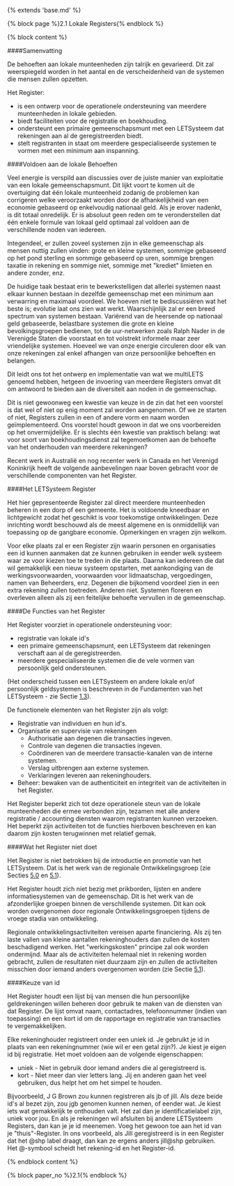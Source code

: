 {% extends 'base.md' %}

{% block page %}2.1 Lokale Registers{% endblock %}

{% block content %}

####Samenvatting

De behoeften aan lokale munteenheden zijn talrijk en gevarieerd. Dit zal 
weerspiegeld worden in het aantal en de verscheidenheid van de systemen 
die mensen zullen opzetten.

Het Register:

* is een ontwerp voor de operationele ondersteuning van meerdere 
munteenheden in lokale gebieden.
* biedt faciliteiten voor de registratie en boekhouding.
* ondersteunt een primaire gemeenschapsmunt met een LETSysteem dat rekeningen 
aan al de geregistreerden biedt.
* stelt registranten in staat om meerdere gespecialiseerde systemen 
te vormen met een minimum aan inspanning.

####Voldoen aan de lokale Behoeften

Veel energie is verspild aan discussies over de juiste manier van exploitatie
van een lokale gemeenschapsmunt. Dit lijkt voort te komen uit de overtuiging
dat één lokale munteenheid zodanig de problemen kan corrigeren welke veroorzaakt
worden door de afhankelijkheid van een economie gebaseerd op enkelvoudig nationaal
geld. Als je erover nadenkt, is dit totaal onredelijk. Er is absoluut geen reden
om te veronderstellen dat één enkele formule van lokaal geld optimaal zal
voldoen aan de verschillende noden van iedereen.

Integendeel, er zullen zoveel systemen zijn in elke gemeenschap als mensen nuttig
zullen vinden: grote en kleine systemen, sommige gebaseerd op het pond sterling en
sommige gebaseerd op uren, sommige brengen taxatie in rekening en sommige niet, 
sommige met "krediet" limieten en andere zonder, enz.

De huidige taak bestaat erin te bewerkstelligen dat allerlei systemen naast elkaar
kunnen bestaan in dezelfde gemeenschap met een minimum aan verwarring en maximaal
voordeel. We hoeven niet te bediscussiëren wat het beste is; evolutie laat ons
zien wat werkt. Waarschijnlijk zal er een breed spectrum van systemen bestaan.
Variërend van de heersende op nationaal geld gebaseerde, belastbare systemen die grote en
kleine bevolkingsgroepen bedienen, tot de uur-netwerken zoals Ralph Nader
in de Verenigde Staten die voorstaat en tot volstrekt informele maar zeer vriendelijke
systemen. Hoeveel we van onze energie circuleren door elk van onze rekeningen
zal enkel afhangen van onze persoonlijke behoeften en belangen.

Dit leidt ons tot het ontwerp en implementatie van wat we multiLETS genoemd hebben,
hetgeen de invoering van meerdere Registers omvat dit om antwoord te bieden
aan de diversiteit aan noden in de gemeenschap.

Dit is niet gewoonweg een kwestie van keuze in de zin dat het een voorstel is 
dat wel of niet op enig moment zal worden aangenomen. Of we ze starten
of niet, Registers zullen in een of andere vorm en naam worden geïmplementeerd.
Ons voorstel houdt gewoon in dat we ons voorbereiden op het onvermijdelijke.
Er is slechts één kwestie van praktisch belang: wat voor soort van 
boekhoudingsdienst zal tegemoetkomen aan de behoefte van het onderhouden van 
meerdere rekeningen?

Recent werk in Australië en nog recenter werk in Canada en het Verenigd Koninkrijk
heeft de volgende aanbevelingen naar boven gebracht voor de verschillende
componenten van het Register.

####Het LETSysteem Register

Het hier gepresenteerde Register zal direct meerdere munteenheden beheren in een
dorp of een gemeente. Het is voldoende kneedbaar en lichtgewicht
zodat het geschikt is voor toekomstige ontwikkelingen. Deze inrichting wordt 
beschouwd als de meest algemene en is onmiddellijk van toepassing op de 
gangbare economie. Opmerkingen en vragen zijn welkom.

Voor elke plaats zal er een Register zijn waarin personen en
organisaties een id kunnen aanmaken dat ze kunnen gebruiken 
in eender welk systeem waar ze voor kiezen toe te treden in die plaats. 
Daarna kan iedereen die dat wil gemakkelijk een nieuw systeem opstarten, 
met aankondiging van de werkingsvoorwaarden, voorwaarden voor lidmaatschap, 
vergoedingen, namen van Beheerders, enz. Degenen die 
bijkomend voordeel zien in een extra rekening zullen toetreden. Anderen niet. 
Systemen floreren en overleven alleen als zij een feitelijke behoefte vervullen in de
gemeenschap.

####De Functies van het Register

Het Register voorziet in operationele ondersteuning voor:

* registratie van lokale id's
* een primaire gemeenschapsmunt, een LETSysteem dat rekeningen verschaft aan
al de geregistreerden.
* meerdere gespecialiseerde systemen die de vele vormen van 
persoonlijk geld ondersteunen.
 
(Het onderscheid tussen een LETSysteem en andere lokale en/of persoonlijk geldsystemen
is beschreven in de Fundamenten van het LETSysteem - zie Sectie [1.3](1.3.html)).

De functionele elementen van het Register zijn als volgt:

* Registratie van individuen en hun id's.
* Organisatie en supervisie van rekeningen
  * Authorisatie aan degenen die transacties ingeven.
  * Controle van degenen die transacties ingeven.
  * Coördineren van de meerdere transactie-kanalen van de interne systemen.
  * Verslag uitbrengen aan externe systemen.
  * Verklaringen leveren aan rekeninghouders.
* Beheer: bewaken van de authenticiteit en integriteit van de activiteiten in
het Register.

Het Register beperkt zich tot deze operationele steun van de lokale
munteenheden die ermee verbonden zijn, tezamen met alle andere registratie / accounting
diensten waarom registranten kunnen verzoeken. Het beperkt zijn activiteiten tot de
functies hierboven beschreven en kan daarom zijn kosten terugwinnen met relatief
gemak.

####Wat het Register niet doet

Het Register is niet betrokken bij de introductie en promotie van het LETSysteem. 
Dat is het werk van de regionale Ontwikkelingsgroep (zie Secties [5.0](5.0.html)
en [5.1](5.1.html)).

Het Register houdt zich niet bezig met prikborden, lijsten en andere informatiesystemen
van de gemeenschap. Dit is het werk van de afzonderlijke groepen binnen de
verschillende systemen. Dit kan ook worden overgenomen door regionale Ontwikkelingsgroepen
tijdens de vroege stadia van ontwikkeling.

Regionale ontwikkelingsactiviteiten vereisen aparte financiering. Als zij ten
laste vallen van kleine aantallen rekeninghouders dan zullen de kosten beschadigend
werken. Het "werkingskosten" principe zal ook worden ondermijnd. Maar als
de activiteiten helemaal niet in rekening worden gebracht, zullen de resultaten
niet duurzaam zijn en zullen de activiteiten misschien door iemand anders overgenomen
worden (zie Sectie [5.1](5.1.html)).

####Keuze van id

Het Register houdt een lijst bij van mensen die hun persoonlijke geldrekeningen
willen beheren door gebruik te maken van de diensten van dat Register. De lijst
omvat naam, contactadres, telefoonnummer (indien van toepassing) en een kort
id om de rapportage en registratie van transacties te vergemakkelijken.

Elke rekeninghouder registreert onder een uniek id. Je gebruikt
je id in plaats van een rekeningnummer (wie wil er een getal zijn?).
Je kiest je eigen id bij registratie. Het moet voldoen aan de volgende eigenschappen:

* uniek - Niet in gebruik door iemand anders die al geregistreerd is.
* kort - Niet meer dan vier letters lang. Jij en anderen gaan het veel gebruiken,
dus helpt het om het simpel te houden.

Bijvoorbeeld, J G Brown zou kunnen registreren als jb of jill. Als deze beide
id's al bezet zijn, zou jgb genomen kunnen nemen, of eender wat. Je kiest
iets wat gemakkelijk te onthouden valt. Het zal dan je identificatielabel zijn,
uniek voor jou. En als je rekeningen wil afsluiten bij andere LETSysteem Registers,
dan kan je je id meenemen. Voeg het gewoon toe aan het id
van je "thuis"-Register. In ons voorbeeld, als Jill geregistreerd
is in een Register dat het @shp label draagt, dan kan ze ergens 
anders jill@shp gebruiken. Het @-symbool scheidt het rekening-id en 
het Register-id.

{% endblock content %}

{% block paper_no %}2.1{% endblock %}


